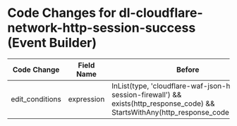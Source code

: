 # Code Changes for dl-cloudflare-network-http-session-success (Event Builder)

| Code Change | Field Name | Before | After |
|-------------|------------|--------|-------|
| edit_conditions | expression | InList(type, 'cloudflare-waf-json-http-session-firewall') && exists(http_response_code) && StartsWithAny(http_response_code,'1','2','3') | InList(type, 'cloudflare-waf-json-http-session-firewall') && StartsWithAny(http_response_code,'1','2','3') |